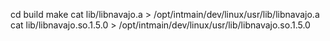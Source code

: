cd build
make
cat lib/libnavajo.a > /opt/intmain/dev/linux/usr/lib/libnavajo.a
cat lib/libnavajo.so.1.5.0 > /opt/intmain/dev/linux/usr/lib/libnavajo.so.1.5.0
